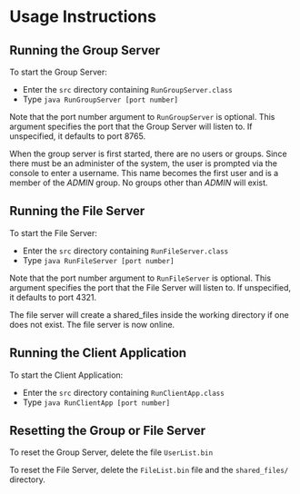 # Usage Instructions

## Running the Group Server

To start the Group Server:
-   Enter the `src` directory containing `RunGroupServer.class`
-   Type `java RunGroupServer [port number]`

Note that the port number argument to `RunGroupServer` is optional.  This argument specifies the port that the Group Server will listen to.  If unspecified, it defaults to port 8765.  

When the group server is first started, there are no users or groups. Since there must be an administer of the system, the user is prompted via the console to enter a username. This name becomes the first user and is a member of the *ADMIN* group.  No groups other than *ADMIN* will exist.  

## Running the File Server

To start the File Server:
-   Enter the `src` directory containing `RunFileServer.class`
-   Type `java RunFileServer [port number]`

Note that the port number argument to `RunFileServer` is optional.  This argument specifies the port that the File Server will listen to. If unspecified, it defaults to port 4321.  

The file server will create a shared_files inside the working directory if one does not exist. The file server is now online.  

## Running the Client Application

To start the Client Application:
-   Enter the `src` directory containing `RunClientApp.class`
-   Type `java RunClientApp [port number]`


## Resetting the Group or File Server

To reset the Group Server, delete the file `UserList.bin`  

To reset the File Server, delete the `FileList.bin` file and the `shared_files/` directory.  
